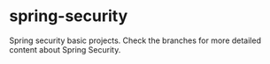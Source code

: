 # spring-security

Spring security basic projects.
Check the branches for more detailed content about Spring Security.
